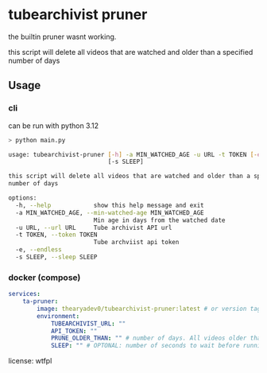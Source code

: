 # tubearchivist pruner
the builtin pruner wasnt working. 

this script will delete all videos that are watched and older than a specified number of days 

## Usage
### cli 

can be run with python 3.12

```bash
> python main.py

usage: tubearchivist-pruner [-h] -a MIN_WATCHED_AGE -u URL -t TOKEN [-e]
                            [-s SLEEP]

this script will delete all videos that are watched and older than a specified
number of days

options:
  -h, --help            show this help message and exit
  -a MIN_WATCHED_AGE, --min-watched-age MIN_WATCHED_AGE
                        Min age in days from the watched date
  -u URL, --url URL     Tube archivist API url
  -t TOKEN, --token TOKEN
                        Tube archviist api token
  -e, --endless
  -s SLEEP, --sleep SLEEP
```

### docker (compose)
```yaml
services:
    ta-pruner:
        image: thearyadev0/tubearchivist-pruner:latest # or version tag
        environment:
            TUBEARCHIVIST_URL: ""
            API_TOKEN: ""
            PRUNE_OLDER_THAN: "" # number of days. All videos older than this, that are watched, will be deleted.
            SLEEP: "" # OPTONAL: number of seconds to wait before running again
```

license: wtfpl

